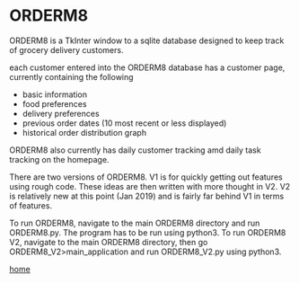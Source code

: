 # ORDERM8

ORDERM8 is a TkInter window to a sqlite database designed to keep track of grocery delivery customers. 

each customer entered into the ORDERM8 database has a customer page, currently containing the following
- basic information
- food preferences
- delivery preferences
- previous order dates (10 most recent or less displayed)
- historical order distribution graph

ORDERM8 also currently has daily customer tracking amd daily task tracking on the homepage. 

There are two versions of ORDERM8. V1 is for quickly getting out features using rough code. These ideas are then written with more thought in V2. V2 is relatively new at this point (Jan 2019) and is fairly far behind V1 in terms of features.

To run ORDERM8, navigate to the main ORDERM8 directory and run ORDERM8.py. The program has to be run using python3.
To run ORDERM8 V2, navigate to the main ORDERM8 directory, then go ORDERM8_V2>main_application and run ORDERM8_V2.py using python3.

[home](http:\\StavromularBeta.github.io)
